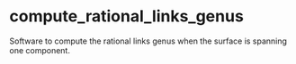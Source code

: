 # compute_rational_links_genus
Software to compute the rational links genus when the surface is spanning one component.
